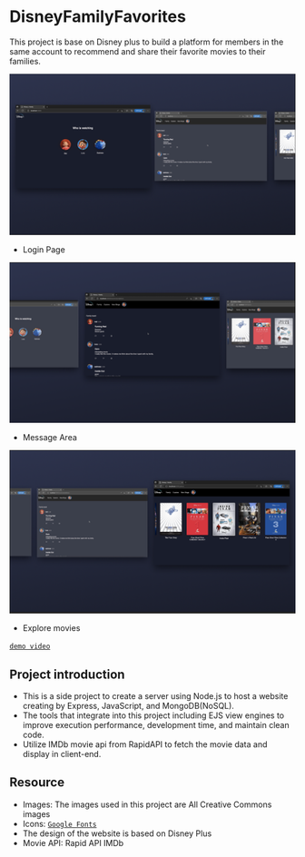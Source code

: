 # DisneyFamilyFavorites

This project is base on Disney plus to build a platform for members in the same account to recommend and share their favorite movies to their families.

<img src="./demo_img/main_page.png"/>

- Login Page

<img src="./demo_img/family.png"/>

- Message Area

<img src="./demo_img/explore.png"/>

- Explore movies

[`demo video`](https://youtu.be/Jq1RBOwMIoM)

## Project introduction

- This is a side project to create a server using Node.js to host a website creating by Express, JavaScript, and MongoDB(NoSQL).
- The tools that integrate into this project including EJS view engines to improve execution performance, development time, and maintain clean code.
- Utilize IMDb movie api from RapidAPI to fetch the movie data and display in client-end.

## Resource

- Images: The images used in this project are All Creative Commons images
- Icons: [`Google Fonts`](https://fonts.google.com/icons)
- The design of the website is based on Disney Plus
- Movie API: Rapid API IMDb
